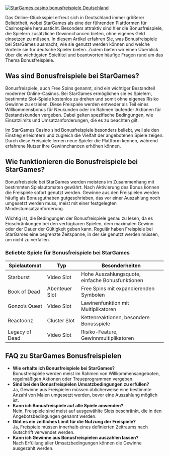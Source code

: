 [![StarGames casino bonusfreispiele Deutschland](https://123-caf.pages.dev/gitsignup.png)](https://vrmoo.ru/Bt82HjjY)

<p>Das Online-Glücksspiel erfreut sich in Deutschland immer größerer Beliebtheit, wobei StarGames als eine der führenden Plattformen für Casinospiele heraussticht. Besonders attraktiv sind hier die Bonusfreispiele, die Spielern zusätzliche Gewinnchancen bieten, ohne eigenes Geld einsetzen zu müssen. In diesem Artikel erfahren Sie, was Bonusfreispiele bei StarGames ausmacht, wie sie genutzt werden können und welche Vorteile sie für deutsche Spieler bieten. Zudem bieten wir einen Überblick über die wichtigsten Spieltitel und beantworten häufige Fragen rund um das Thema Bonusfreispiele.</p>  <h2>Was sind Bonusfreispiele bei StarGames?</h2> <p>Bonusfreispiele, auch Free Spins genannt, sind ein wichtiger Bestandteil moderner Online-Casinos. Bei StarGames ermöglichen sie es Spielern, bestimmte Slot-Spiele kostenlos zu drehen und somit ohne eigenes Risiko Gewinne zu erzielen. Diese Freispiele werden entweder als Teil eines Willkommensbonus für Neukunden oder im Rahmen laufender Aktionen für Bestandskunden vergeben. Dabei gelten spezifische Bedingungen, wie Einsatzlimits und Umsatzanforderungen, die es zu beachten gilt.</p> <p>Im StarGames Casino sind Bonusfreispiele besonders beliebt, weil sie den Einstieg erleichtern und zugleich die Vielfalt der angebotenen Spiele zeigen. Durch diese Freispiele lernen neue Spieler die Plattform kennen, während erfahrene Nutzer ihre Gewinnchancen erhöhen können.</p>  <h2>Wie funktionieren die Bonusfreispiele bei StarGames?</h2> <p>Bonusfreispiele bei StarGames werden meistens im Zusammenhang mit bestimmten Spielautomaten gewährt. Nach Aktivierung des Bonus können die Freispiele sofort genutzt werden. Gewinne aus den Freispielen werden häufig als Bonusguthaben gutgeschrieben, das vor einer Auszahlung noch umgesetzt werden muss, meist mit einer festgelegten Mindestumsatzanforderung.</p> <p>Wichtig ist, die Bedingungen der Bonusfreispiele genau zu lesen, da es Einschränkungen bei den verfügbaren Spielen, dem maximalen Gewinn oder der Dauer der Gültigkeit geben kann. Regulär haben Freispiele bei StarGames eine begrenzte Zeitspanne, in der sie genutzt werden müssen, um nicht zu verfallen.</p>  <h3>Beliebte Spiele für Bonusfreispiele bei StarGames</h3> <table>   <thead>     <tr>       <th>Spielautomat</th>       <th>Typ</th>       <th>Besonderheiten</th>     </tr>   </thead>   <tbody>     <tr>       <td>Starburst</td>       <td>Video Slot</td>       <td>Hohe Auszahlungsquote, einfache Bonusfunktionen</td>     </tr>     <tr>       <td>Book of Dead</td>       <td>Abenteuer Slot</td>       <td>Free Spins mit expandierenden Symbolen</td>     </tr>     <tr>       <td>Gonzo’s Quest</td>       <td>Video Slot</td>       <td>Lawinenfunktion mit Multiplikatoren</td>     </tr>     <tr>       <td>Reactoonz</td>       <td>Cluster Slot</td>       <td>Kettenreaktionen, besondere Bonusspiele</td>     </tr>     <tr>       <td>Legacy of Dead</td>       <td>Video Slot</td>       <td>Risiko-Feature, Gewinnmultiplikatoren</td>     </tr>   </tbody> </table>  <h2>FAQ zu StarGames Bonusfreispielen</h2> <ul>   <li><strong>Wie erhalte ich Bonusfreispiele bei StarGames?</strong><br>Bonusfreispiele werden meist im Rahmen von Willkommensangeboten, regelmäßigen Aktionen oder Treueprogrammen vergeben.</li>   <li><strong>Sind bei den Bonusfreispielen Umsatzbedingungen zu erfüllen?</strong><br>Ja, Gewinne aus Freispielen müssen üblicherweise eine bestimmte Anzahl von Malen umgesetzt werden, bevor eine Auszahlung möglich ist.</li>   <li><strong>Kann ich Bonusfreispiele auf alle Spiele anwenden?</strong><br>Nein, Freispiele sind meist auf ausgewählte Slots beschränkt, die in den Angebotsbedingungen genannt werden.</li>   <li><strong>Gibt es ein zeitliches Limit für die Nutzung der Freispiele?</strong><br>Ja, Freispiele müssen innerhalb eines definierten Zeitraums nach Gutschrift verwendet werden.</li>   <li><strong>Kann ich Gewinne aus Bonusfreispielen auszahlen lassen?</strong><br>Nach Erfüllung aller Umsatzbedingungen können die Gewinne ausgezahlt werden.</li> </ul>